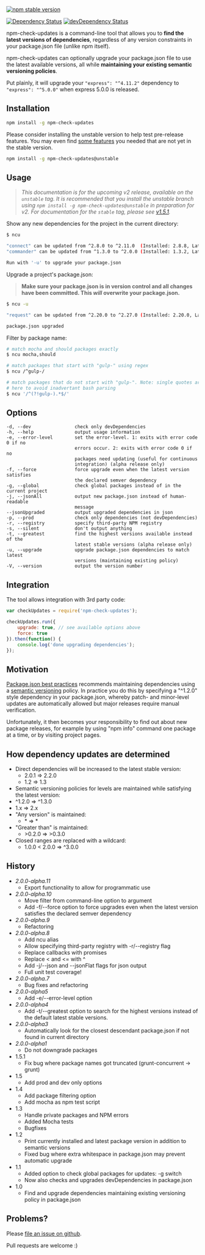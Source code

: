 [![npm stable version](https://img.shields.io/npm/v/npm-check-updates.svg?label=stable)](https://npmjs.org/package/npm-check-updates)
<!-- [![npm unstable version](https://img.shields.io/github/tag/tjunnone/npm-check-updates.svg?label=unstable)](https://github.com/tjunnone/npm-check-updates/tags) -->
[![Dependency Status](https://david-dm.org/tjunnone/npm-check-updates.svg)](https://david-dm.org/tjunnone/npm-check-updates)
[![devDependency Status](https://david-dm.org/tjunnone/npm-check-updates/dev-status.svg)](https://david-dm.org/tjunnone/npm-check-updates#info=devDependencies)

npm-check-updates is a command-line tool that allows you to **find the latest versions of dependencies**, regardless of any version
constraints in your package.json file (unlike npm itself).

npm-check-updates can optionally upgrade your package.json file to
use the latest available versions, all while **maintaining your
existing semantic versioning policies**.

Put plainly, it will upgrade your `"express": "^4.11.2"` dependency to
`"express": "^5.0.0"` when express 5.0.0 is released.

Installation
--------------

```sh
npm install -g npm-check-updates
```

Please consider installing the unstable version to help test pre-release features. You may even find [some features](#history) you needed that are not yet in the stable version.

```sh
npm install -g npm-check-updates@unstable
```

Usage
--------------

> *This documentation is for the upcoming v2 release, available on the `unstable` tag. It is recommended that you install the unstable branch using `npm install -g npm-check-updates@unstable` in preparation for v2. For documentation for the `stable` tag, please see [v1.5.1](https://github.com/tjunnone/npm-check-updates/tree/a7373782cb9623d44395eabf6382d6791749b16e).*

Show any new dependencies for the project in the current directory:
```sh
$ ncu

"connect" can be updated from ^2.8.0 to ^2.11.0  (Installed: 2.8.8, Latest: 2.11.0)
"commander" can be updated from ^1.3.0 to ^2.0.0 (Installed: 1.3.2, Latest: 2.0.0)

Run with '-u' to upgrade your package.json
```

Upgrade a project's package.json:

> **Make sure your package.json is in version control and all changes have been committed. This *will* overwrite your package.json.**

```sh
$ ncu -u

"request" can be updated from ^2.20.0 to ^2.27.0 (Installed: 2.20.0, Latest: 2.27.1)

package.json upgraded
```

Filter by package name:
```sh
# match mocha and should packages exactly
$ ncu mocha,should

# match packages that start with "gulp-" using regex
$ ncu /^gulp-/

# match packages that do not start with "gulp-". Note: single quotes are required
# here to avoid inadvertant bash parsing
$ ncu '/^(?!gulp-).*$/'
```

Options
--------------
    -d, --dev                check only devDependencies
    -h, --help               output usage information
    -e, --error-level        set the error-level. 1: exits with error code 0 if no
                             errors occur. 2: exits with error code 0 if no
                             packages need updating (useful for continuous
                             integration) (alpha release only)
    -f, --force              force upgrade even when the latest version satisfies
                             the declared semver dependency
    -g, --global             check global packages instead of in the current project
    -j, --jsonAll            output new package.json instead of human-readable
                             message
    --jsonUpgraded           output upgraded dependencies in json
    -p, --prod               check only dependencies (not devDependencies)
    -r, --registry           specify third-party NPM registry
    -s, --silent             don't output anything
    -t, --greatest           find the highest versions available instead of the
                             latest stable versions (alpha release only)
    -u, --upgrade            upgrade package.json dependencies to match latest
                             versions (maintaining existing policy)
    -V, --version            output the version number

Integration
--------------
The tool allows integration with 3rd party code:

```javascript
var checkUpdates = require('npm-check-updates');

checkUpdates.run({
    upgrade: true, // see available options above
    force: true
}).then(function() {
    console.log('done upgrading dependencies');
});
```

Motivation
--------------

[Package.json best practices](http://blog.nodejitsu.com/package-dependencies-done-right) recommends maintaining dependencies using a [semantic versioning](http://semver.org/) policy. In practice you do this by specifying a "^1.2.0" style dependency in your package.json, whereby patch- and minor-level updates are automatically allowed but major releases require manual verification.

Unfortunately, it then becomes your responsibility to find out about new
package releases, for example by using "npm info" command one package at a time, or by visiting project pages.

How dependency updates are determined
--------------

- Direct dependencies will be increased to the latest stable version:
  - 2.0.1 => 2.2.0
  - 1.2 => 1.3
-  Semantic versioning policies for levels are maintained while satisfying the latest version:
  - ^1.2.0 => ^1.3.0
  - 1.x => 2.x
- "Any version" is maintained:
  - \* => \*
- "Greater than" is maintained:
  - \>0.2.0 => \>0.3.0
- Closed ranges are replaced with a wildcard:
  - 1.0.0 \< 2.0.0 => ^3.0.0

History
--------------

- *2.0.0-alpha.11*
  - Export functionality to allow for programmatic use
- *2.0.0-alpha.10*
  - Move filter from command-line option to argument
  - Add -f/--force option to force upgrades even when the latest version satisfies the declared semver dependency
- *2.0.0-alpha.9*
  - Refactoring
- *2.0.0-alpha.8*
  - Add ncu alias
  - Allow specifying third-party registry with -r/--registry flag
  - Replace callbacks with promises
  - Replace < and <= with ^
  - Add -j/--json and --jsonFlat flags for json output
  - Full unit test coverage!
- *2.0.0-alpha.7*
  - Bug fixes and refactoring
- *2.0.0-alpha5*
  - Add -e/--error-level option
- *2.0.0-alpha4*
  - Add -t/--greatest option to search for the highest versions instead of the default latest stable versions.
- *2.0.0-alpha3*
  - Automatically look for the closest descendant package.json if not found in current directory
- *2.0.0-alpha1*
  - Do not downgrade packages
- 1.5.1
  - Fix bug where package names got truncated (grunt-concurrent -> grunt)
- 1.5
  - Add prod and dev only options
- 1.4
  - Add package filtering option
  - Add mocha as npm test script
- 1.3
  - Handle private packages and NPM errors
  - Added Mocha tests
  - Bugfixes
- 1.2
  - Print currently installed and latest package version in addition to semantic versions
  - Fixed bug where extra whitespace in package.json may prevent automatic upgrade
- 1.1
  - Added option to check global packages for updates: -g switch
  - Now also checks and upgrades devDependencies in package.json
- 1.0
  - Find and upgrade dependencies maintaining existing versioning policy in package.json

Problems?
--------------

Please [file an issue on github](https://github.com/tjunnone/npm-check-updates/issues).

Pull requests are welcome :)
